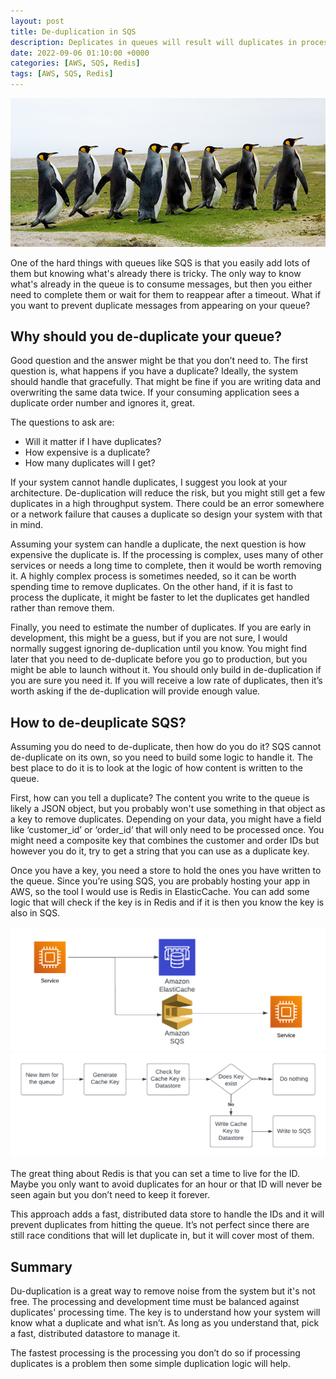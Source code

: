```yaml
---
layout: post
title: De-duplication in SQS
description: Deplicates in queues will result will duplicates in processing. If you want avoid that you need to de-duplicate the content of the queue
date: 2022-09-06 01:10:00 +0000
categories: [AWS, SQS, Redis]
tags: [AWS, SQS, Redis]
---
```


![Line of penguins](/assets/img/dedup-sqs/penguins.png)

One of the hard things with queues like SQS is that you easily add lots of them but knowing what's already there is tricky. The only way to know what's already in the queue is to consume messages, but then you either need to complete them or wait for them to reappear after a timeout. What if you want to prevent duplicate messages from appearing on your queue?

## Why should you de-duplicate your queue?

Good question and the answer might be that you don’t need to. The first question is, what happens if you have a duplicate? Ideally, the system should handle that gracefully. That might be fine if you are writing data and overwriting the same data twice. If your consuming application sees a duplicate order number and ignores it, great. 

The questions to ask are:
* Will it matter if I have duplicates?
* How expensive is a duplicate?
* How many duplicates will I get?

If your system cannot handle duplicates, I suggest you look at your architecture. De-duplication will reduce the risk, but you might still get a few duplicates in a high throughput system. There could be an error somewhere or a network failure that causes a duplicate so design your system with that in mind. 

Assuming your system can handle a duplicate, the next question is how expensive the duplicate is. If the processing is complex, uses many of other services or needs a long time to complete, then it would be worth removing it. A highly complex process is sometimes needed, so it can be worth spending time to remove duplicates. On the other hand, if it is fast to process the duplicate, it might be faster to let the duplicates get handled rather than remove them.

Finally, you need to estimate the number of duplicates. If you are early in development, this might be a guess, but if you are not sure, I would normally suggest ignoring de-duplication until you know. You might find later that you need to de-duplicate before you go to production, but you might be able to launch without it. You should only build in de-duplication if you are sure you need it. If you will receive a low rate of duplicates, then it’s worth asking if the de-duplication will provide enough value.

## How to de-deuplicate SQS?

Assuming you do need to de-duplicate, then how do you do it? SQS cannot de-duplicate on its own, so you need to build some logic to handle it. The best place to do it is to look at the logic of how content is written to the queue.

First, how can you tell a duplicate? The content you write to the queue is likely a JSON object, but you probably won't use something in that object as a key to remove duplicates. Depending on your data, you might have a field like ‘customer_id’ or ‘order_id’ that will only need to be processed once. You might need a composite key that combines the customer and order IDs but however you do it, try to get a string that you can use as a duplicate key.

Once you have a key, you need a store to hold the ones you have written to the queue. Since you’re using SQS, you are probably hosting your app in AWS, so the tool I would use is Redis in ElasticCache. You can add some logic that will check if the key is in Redis and if it is then you know the key is also in SQS.

![AWS Diagram](/assets/img/dedup-sqs/architecture.png)
![logic diagram](/assets/img/dedup-sqs/process.png)

The great thing about Redis is that you can set a time to live for the ID. Maybe you only want to avoid duplicates for an hour or that ID will never be seen again but you don’t need to keep it forever.

This approach adds a fast, distributed data store to handle the IDs and it will prevent duplicates from hitting the queue. It’s not perfect since there are still race conditions that will let duplicate in, but it will cover most of them. 

## Summary

Du-duplication is a great way to remove noise from the system but it's not free. The processing and development time must be balanced against duplicates' processing time. The key is to understand how your system will know what a duplicate and what isn’t. As long as you understand that, pick a fast, distributed datastore to manage it.

The fastest processing is the processing you don’t do so if processing duplicates is a problem then some simple duplication logic will help.

